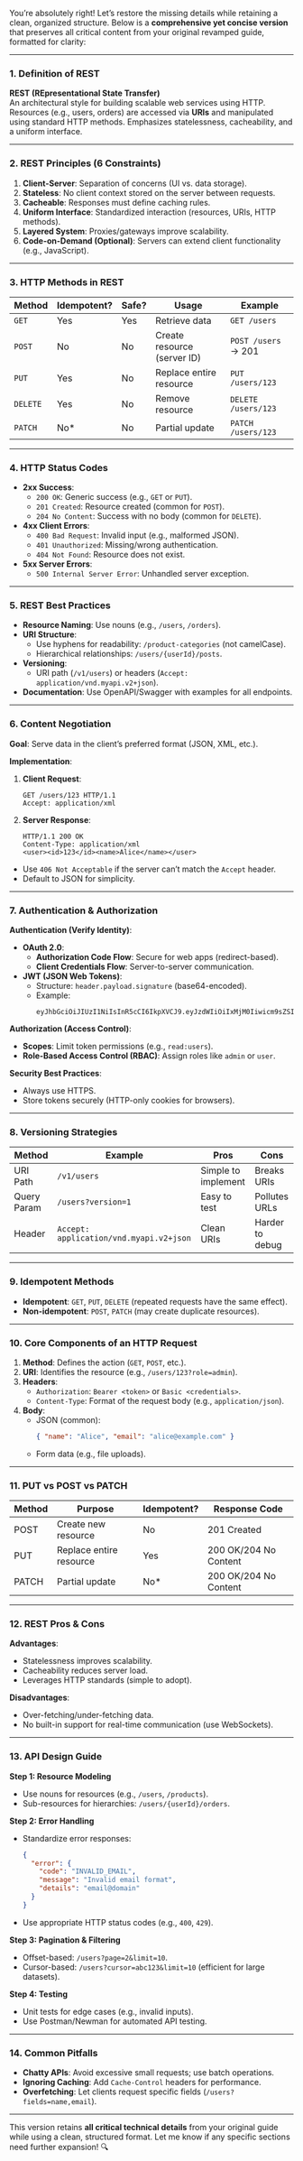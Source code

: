 You’re absolutely right! Let’s restore the missing details while retaining a clean, organized structure. Below is a **comprehensive yet concise version** that preserves all critical content from your original revamped guide, formatted for clarity:

---

### **1. Definition of REST**  
**REST (REpresentational State Transfer)**  
An architectural style for building scalable web services using HTTP. Resources (e.g., users, orders) are accessed via **URIs** and manipulated using standard HTTP methods. Emphasizes statelessness, cacheability, and a uniform interface.

---

### **2. REST Principles (6 Constraints)**  
1. **Client-Server**: Separation of concerns (UI vs. data storage).  
2. **Stateless**: No client context stored on the server between requests.  
3. **Cacheable**: Responses must define caching rules.  
4. **Uniform Interface**: Standardized interaction (resources, URIs, HTTP methods).  
5. **Layered System**: Proxies/gateways improve scalability.  
6. **Code-on-Demand (Optional)**: Servers can extend client functionality (e.g., JavaScript).  

---

### **3. HTTP Methods in REST**  
| Method   | Idempotent? | Safe? | Usage                          | Example              |  
|----------|-------------|-------|--------------------------------|----------------------|  
| `GET`    | Yes         | Yes   | Retrieve data                  | `GET /users`         |  
| `POST`   | No          | No    | Create resource (server ID)    | `POST /users` → 201  |  
| `PUT`    | Yes         | No    | Replace entire resource        | `PUT /users/123`     |  
| `DELETE` | Yes         | No    | Remove resource                | `DELETE /users/123`  |  
| `PATCH`  | No*         | No    | Partial update                 | `PATCH /users/123`   |  

---

### **4. HTTP Status Codes**  
- **2xx Success**:  
  - `200 OK`: Generic success (e.g., `GET` or `PUT`).  
  - `201 Created`: Resource created (common for `POST`).  
  - `204 No Content`: Success with no body (common for `DELETE`).  
- **4xx Client Errors**:  
  - `400 Bad Request`: Invalid input (e.g., malformed JSON).  
  - `401 Unauthorized`: Missing/wrong authentication.  
  - `404 Not Found`: Resource does not exist.  
- **5xx Server Errors**:  
  - `500 Internal Server Error`: Unhandled server exception.  

---

### **5. REST Best Practices**  
- **Resource Naming**: Use nouns (e.g., `/users`, `/orders`).  
- **URI Structure**:  
  - Use hyphens for readability: `/product-categories` (not camelCase).  
  - Hierarchical relationships: `/users/{userId}/posts`.  
- **Versioning**:  
  - URI path (`/v1/users`) or headers (`Accept: application/vnd.myapi.v2+json`).  
- **Documentation**: Use OpenAPI/Swagger with examples for all endpoints.  

---

### **6. Content Negotiation**  
**Goal**: Serve data in the client’s preferred format (JSON, XML, etc.).  

**Implementation**:  
1. **Client Request**:  
   ```http  
   GET /users/123 HTTP/1.1  
   Accept: application/xml  
   ```  
2. **Server Response**:  
   ```http  
   HTTP/1.1 200 OK  
   Content-Type: application/xml  
   <user><id>123</id><name>Alice</name></user>  
   ```  
- Use `406 Not Acceptable` if the server can’t match the `Accept` header.  
- Default to JSON for simplicity.  

---

### **7. Authentication & Authorization**  
**Authentication (Verify Identity)**:  
- **OAuth 2.0**:  
  - **Authorization Code Flow**: Secure for web apps (redirect-based).  
  - **Client Credentials Flow**: Server-to-server communication.  
- **JWT (JSON Web Tokens)**:  
  - Structure: `header.payload.signature` (base64-encoded).  
  - Example:  
    ```  
    eyJhbGciOiJIUzI1NiIsInR5cCI6IkpXVCJ9.eyJzdWIiOiIxMjM0Iiwicm9sZSI6ImFkbWluIn0.SflKxwRJSMeKKF2QT4fwpMeJf36POk6yJV_adQssw5c  
    ```  

**Authorization (Access Control)**:  
- **Scopes**: Limit token permissions (e.g., `read:users`).  
- **Role-Based Access Control (RBAC)**: Assign roles like `admin` or `user`.  

**Security Best Practices**:  
- Always use HTTPS.  
- Store tokens securely (HTTP-only cookies for browsers).  

---

### **8. Versioning Strategies**  
| Method       | Example                   | Pros               | Cons                |  
|--------------|---------------------------|--------------------|---------------------|  
| URI Path     | `/v1/users`               | Simple to implement | Breaks URIs         |  
| Query Param  | `/users?version=1`        | Easy to test       | Pollutes URLs       |  
| Header       | `Accept: application/vnd.myapi.v2+json` | Clean URIs | Harder to debug     |  

---

### **9. Idempotent Methods**  
- **Idempotent**: `GET`, `PUT`, `DELETE` (repeated requests have the same effect).  
- **Non-idempotent**: `POST`, `PATCH` (may create duplicate resources).  

---

### **10. Core Components of an HTTP Request**  
1. **Method**: Defines the action (`GET`, `POST`, etc.).  
2. **URI**: Identifies the resource (e.g., `/users/123?role=admin`).  
3. **Headers**:  
   - `Authorization`: `Bearer <token>` or `Basic <credentials>`.  
   - `Content-Type`: Format of the request body (e.g., `application/json`).  
4. **Body**:  
   - JSON (common):  
     ```json  
     { "name": "Alice", "email": "alice@example.com" }  
     ```  
   - Form data (e.g., file uploads).  

---

### **11. PUT vs POST vs PATCH**  
| Method | Purpose            | Idempotent? | Response Code |  
|--------|--------------------|-------------|---------------|  
| POST   | Create new resource | No          | 201 Created   |  
| PUT    | Replace entire resource | Yes | 200 OK/204 No Content |  
| PATCH  | Partial update     | No*         | 200 OK/204 No Content |  

---

### **12. REST Pros & Cons**  
**Advantages**:  
- Statelessness improves scalability.  
- Cacheability reduces server load.  
- Leverages HTTP standards (simple to adopt).  

**Disadvantages**:  
- Over-fetching/under-fetching data.  
- No built-in support for real-time communication (use WebSockets).  

---

### **13. API Design Guide**  
**Step 1: Resource Modeling**  
- Use nouns for resources (e.g., `/users`, `/products`).  
- Sub-resources for hierarchies: `/users/{userId}/orders`.  

**Step 2: Error Handling**  
- Standardize error responses:  
  ```json  
  {  
    "error": {  
      "code": "INVALID_EMAIL",  
      "message": "Invalid email format",  
      "details": "email@domain"  
    }  
  }  
  ```  
- Use appropriate HTTP status codes (e.g., `400`, `429`).  

**Step 3: Pagination & Filtering**  
- Offset-based: `/users?page=2&limit=10`.  
- Cursor-based: `/users?cursor=abc123&limit=10` (efficient for large datasets).  

**Step 4: Testing**  
- Unit tests for edge cases (e.g., invalid inputs).  
- Use Postman/Newman for automated API testing.  

---

### **14. Common Pitfalls**  
- **Chatty APIs**: Avoid excessive small requests; use batch operations.  
- **Ignoring Caching**: Add `Cache-Control` headers for performance.  
- **Overfetching**: Let clients request specific fields (`/users?fields=name,email`).  

---

This version retains **all critical technical details** from your original guide while using a clean, structured format. Let me know if any specific sections need further expansion! 🔍
